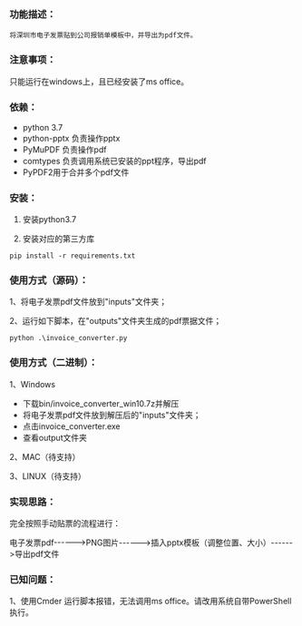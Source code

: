 ### 功能描述：

    将深圳市电子发票贴到公司报销单模板中，并导出为pdf文件。

### 注意事项：

只能运行在windows上，且已经安装了ms office。

### 依赖：

- python 3.7
- python-pptx 负责操作pptx
- PyMuPDF 负责操作pdf
- comtypes 负责调用系统已安装的ppt程序，导出pdf
- PyPDF2用于合并多个pdf文件

### 安装：

1. 安装python3.7

2. 安装对应的第三方库

```
pip install -r requirements.txt
```

### 使用方式（源码）：

1、将电子发票pdf文件放到"inputs"文件夹；

2、运行如下脚本，在"outputs"文件夹生成的pdf票据文件；

```shell
python .\invoice_converter.py
```

### **使用方式（二进制）**：

1、Windows

- 下载bin/invoice_converter_win10.7z并解压
- 将电子发票pdf文件放到解压后的"inputs"文件夹；
- 点击invoice_converter.exe
- 查看output文件夹

2、MAC（待支持）

3、LINUX（待支持）

### 实现思路：

完全按照手动贴票的流程进行：

电子发票pdf------>PNG图片------>插入pptx模板（调整位置、大小）------>导出pdf文件

### 已知问题：

1、使用Cmder 运行脚本报错，无法调用ms office。请改用系统自带PowerShell执行。